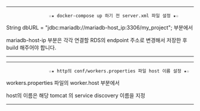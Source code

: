 ---------------------------------------------------------------------------------------------
                    ☆★ docker-compose up 하기 전 server.xml 파일 설정 ★☆

String dbURL = "jdbc:mariadb://mariadb-host_ip:3306/my_project"; 부분에서 

mariadb-host-ip 부분은 각각 연결할 RDS의  endpoint 주소로 변경해서 저장한 후 build 해주어야 합니다. 

----------------------------------------------------------------------------------------------
----------------------------------------------------------------------------------------------
                    ☆★ http의 conf/workers.properties 파일 host 이름 설정 ★☆

workers.properties 파일의 worker.host 부분에서 

host의 이름은 해당 tomcat 의 service discovery 이름을 지정

----------------------------------------------------------------------------------------------
